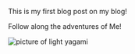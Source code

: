 This is my first blog post on my blog!

Follow along the adventures of Me!

<img src="/blog/images/light.jpg" alt="picture of light yagami">